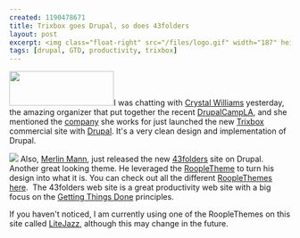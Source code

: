 ```yaml
--- 
created: 1190478671
title: Trixbox goes Drupal, so does 43folders
layout: post
excerpt: <img class="float-right" src="/files/logo.gif" width="187" height="62" />I was chatting with <a href="http://cleverclevergirl.com/">Crystal Williams</a> yesterday, the amazing organizer that put together the recent <a href="http://barcamp.org/DrupalCampLA">DrupalCampLA</a>, and she mentioned the <a href="http://www.sisumedia.com/">company</a> she works for just launched the new <a href="http://www.trixbox.com/">Trixbox</a> commercial site with <a href="http://drupal.org">Drupal</a>.  It's a very clean design and implementation of Drupal.
tags: [drupal, GTD, productivity, trixbox]
---
```

<p>
<img class="float-right" src="/files/logo.gif" width="187" height="62" />I was chatting with <a href="http://cleverclevergirl.com/">Crystal Williams</a> yesterday, the amazing organizer that put together the recent <a href="http://barcamp.org/DrupalCampLA">DrupalCampLA</a>, and she mentioned the <a href="http://www.sisumedia.com/">company</a> she works for just launched the new <a href="http://www.trixbox.com/">Trixbox</a> commercial site with <a href="http://drupal.org">Drupal</a>.  It's a very clean design and implementation of Drupal.
</p>
<p>
<img class="float-left" src="/files/43folders.jpg" />
Also, <a href="http://www.merlinmann.com/">Merlin Mann</a>, just released the new <a href="http://www.43folders.com/">43folders</a> site on Drupal.  Another great looking theme.  He leveraged the <a href="http://www.roopletheme.com/">RoopleTheme</a> to turn his design into what it is.  You can check out all the different <a href="http://www.roopletheme.com/">RoopleThemes</a> <a href="http://www.roopletheme.com/Downloads">here</a>.  The 43folders web site is a great productivity web site with a big focus on the <a href="http://www.davidco.com/">Getting Things Done</a> principles.  
</p>
<!--break-->
<p>
If you haven't noticed, I am currently using one of the RoopleThemes on this site called <a href="http://www.roopletheme.com/files/litejazz015.zip">LiteJazz</a>, although this may change in the future.
</p>
